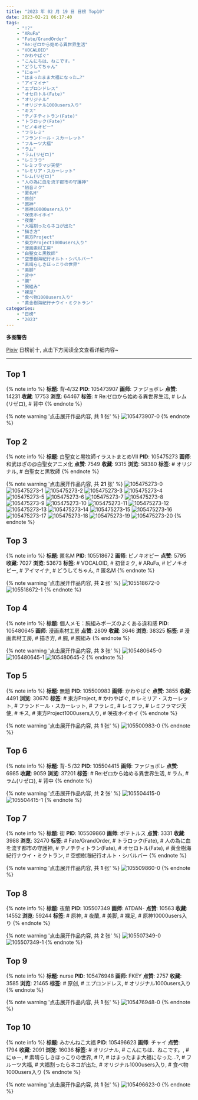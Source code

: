 ```yaml
---
title: "2023 年 02 月 19 日 日榜 Top10"
date: 2023-02-21 06:17:40
tags:
    - "!?"
    - "ARuFa"
    - "Fate/GrandOrder"
    - "Re:ゼロから始める異世界生活"
    - "VOCALOID"
    - "かわやばぐ"
    - "こんにちは、ねこです。"
    - "どうしてちゃん"
    - "にゅー"
    - "はまったまま大福になった…?"
    - "アイマイナ"
    - "エプロンドレス"
    - "オセロトル(Fate)"
    - "オリジナル"
    - "オリジナル1000users入り"
    - "キス"
    - "テノチティトラン(Fate)"
    - "トラロック(Fate)"
    - "ピノキオピー"
    - "フラレミ"
    - "フランドール・スカーレット"
    - "フルーツ大福"
    - "ラム"
    - "ラム(リゼロ)"
    - "レミフラ"
    - "レミフラマジ天使"
    - "レミリア・スカーレット"
    - "レム(リゼロ)"
    - "人の為に血を流す都市の守護神"
    - "初音ミク"
    - "匿名M"
    - "原创"
    - "原神"
    - "原神10000users入り"
    - "咲夜ホイホイ"
    - "夜蘭"
    - "大福割ったらネコが出た"
    - "描き方"
    - "東方Project"
    - "東方Project1000users入り"
    - "漫画素材工房"
    - "白聖女と黒牧師"
    - "空想樹海紀行オルト・シバルバー"
    - "素晴らしきほっこりの世界"
    - "美脚"
    - "背中"
    - "腕"
    - "腕組み"
    - "裸足"
    - "食べ物1000users入り"
    - "黄金樹海紀行ナウイ・ミクトラン"
categories:
    - "日榜"
    - "2023"
---
```


<i class="fa fa-triangle-exclamation"></i>**多图警告**<i class="fa fa-triangle-exclamation"></i>

[Pixiv](https://www.pixiv.net/) 日榜前十, 点击下方阅读全文查看详细内容~

<!-- more -->

---

## Top 1

{% note info %}
**标题**: 背‐4/32
**PID**: 105473907 **画师**: ファジョボレ
**点赞**: 14231 **收藏**: 17753 **浏览**: 64467
**标签**: # Re:ゼロから始める異世界生活, # レム(リゼロ), # 背中
{% endnote %}

{% note warning '点击展开作品内容, 共 **1** 张' %}
![105473907-0](https://i.pixiv.re/img-original/img/2023/02/18/00/04/15/105473907_p0.jpg)
{% endnote %}

## Top 2

{% note info %}
**标题**: 白聖女と黒牧師イラストまとめⅦ
**PID**: 105475273 **画师**: 和武はざの@白聖女アニメ化
**点赞**: 7549 **收藏**: 9315 **浏览**: 58380
**标签**: # オリジナル, # 白聖女と黒牧師
{% endnote %}

{% note warning '点击展开作品内容, 共 **21** 张' %}
![105475273-0](https://i.pixiv.re/img-original/img/2023/02/18/00/47/07/105475273_p0.jpg)
![105475273-1](https://i.pixiv.re/img-original/img/2023/02/18/00/47/07/105475273_p1.jpg)
![105475273-2](https://i.pixiv.re/img-original/img/2023/02/18/00/47/07/105475273_p2.jpg)
![105475273-3](https://i.pixiv.re/img-original/img/2023/02/18/00/47/07/105475273_p3.jpg)
![105475273-4](https://i.pixiv.re/img-original/img/2023/02/18/00/47/07/105475273_p4.jpg)
![105475273-5](https://i.pixiv.re/img-original/img/2023/02/18/00/47/07/105475273_p5.jpg)
![105475273-6](https://i.pixiv.re/img-original/img/2023/02/18/00/47/07/105475273_p6.jpg)
![105475273-7](https://i.pixiv.re/img-original/img/2023/02/18/00/47/07/105475273_p7.jpg)
![105475273-8](https://i.pixiv.re/img-original/img/2023/02/18/00/47/07/105475273_p8.jpg)
![105475273-9](https://i.pixiv.re/img-original/img/2023/02/18/00/47/07/105475273_p9.jpg)
![105475273-10](https://i.pixiv.re/img-original/img/2023/02/18/00/47/07/105475273_p10.jpg)
![105475273-11](https://i.pixiv.re/img-original/img/2023/02/18/00/47/07/105475273_p11.jpg)
![105475273-12](https://i.pixiv.re/img-original/img/2023/02/18/00/47/07/105475273_p12.jpg)
![105475273-13](https://i.pixiv.re/img-original/img/2023/02/18/00/47/07/105475273_p13.jpg)
![105475273-14](https://i.pixiv.re/img-original/img/2023/02/18/00/47/07/105475273_p14.jpg)
![105475273-15](https://i.pixiv.re/img-original/img/2023/02/18/00/47/07/105475273_p15.jpg)
![105475273-16](https://i.pixiv.re/img-original/img/2023/02/18/00/47/07/105475273_p16.jpg)
![105475273-17](https://i.pixiv.re/img-original/img/2023/02/18/00/47/07/105475273_p17.jpg)
![105475273-18](https://i.pixiv.re/img-original/img/2023/02/18/00/47/07/105475273_p18.jpg)
![105475273-19](https://i.pixiv.re/img-original/img/2023/02/18/00/47/07/105475273_p19.jpg)
![105475273-20](https://i.pixiv.re/img-original/img/2023/02/18/00/47/07/105475273_p20.jpg)
{% endnote %}

## Top 3

{% note info %}
**标题**: 匿名M
**PID**: 105518672 **画师**: ピノキオピー
**点赞**: 5795 **收藏**: 7027 **浏览**: 53673
**标签**: # VOCALOID, # 初音ミク, # ARuFa, # ピノキオピー, # アイマイナ, # どうしてちゃん, # 匿名M
{% endnote %}

{% note warning '点击展开作品内容, 共 **2** 张' %}
![105518672-0](https://i.pixiv.re/img-original/img/2023/02/19/13/54/35/105518672_p0.jpg)
![105518672-1](https://i.pixiv.re/img-original/img/2023/02/19/13/54/35/105518672_p1.jpg)
{% endnote %}

## Top 4

{% note info %}
**标题**: 個人メモ：腕組みポーズのよくある違和感
**PID**: 105480645 **画师**: 漫画素材工房
**点赞**: 2809 **收藏**: 3646 **浏览**: 38325
**标签**: # 漫画素材工房, # 描き方, # 腕, # 腕組み
{% endnote %}

{% note warning '点击展开作品内容, 共 **3** 张' %}
![105480645-0](https://i.pixiv.re/img-original/img/2023/02/18/07/00/03/105480645_p0.jpg)
![105480645-1](https://i.pixiv.re/img-original/img/2023/02/18/07/00/03/105480645_p1.jpg)
![105480645-2](https://i.pixiv.re/img-original/img/2023/02/18/07/00/03/105480645_p2.jpg)
{% endnote %}

## Top 5

{% note info %}
**标题**: 無題
**PID**: 105500983 **画师**: かわやばぐ
**点赞**: 3855 **收藏**: 4491 **浏览**: 30670
**标签**: # 東方Project, # かわやばぐ, # レミリア・スカーレット, # フランドール・スカーレット, # フラレミ, # レミフラ, # レミフラマジ天使, # キス, # 東方Project1000users入り, # 咲夜ホイホイ
{% endnote %}

{% note warning '点击展开作品内容, 共 **1** 张' %}
![105500983-0](https://i.pixiv.re/img-original/img/2023/02/18/22/45/35/105500983_p0.jpg)
{% endnote %}

## Top 6

{% note info %}
**标题**: 背‐５/32
**PID**: 105504415 **画师**: ファジョボレ
**点赞**: 6985 **收藏**: 9059 **浏览**: 37201
**标签**: # Re:ゼロから始める異世界生活, # ラム, # ラム(リゼロ), # 背中
{% endnote %}

{% note warning '点击展开作品内容, 共 **2** 张' %}
![105504415-0](https://i.pixiv.re/img-original/img/2023/02/19/00/13/46/105504415_p0.jpg)
![105504415-1](https://i.pixiv.re/img-original/img/2023/02/19/00/13/46/105504415_p1.jpg)
{% endnote %}

## Top 7

{% note info %}
**标题**: 街
**PID**: 105509860 **画师**: ポテトルス
**点赞**: 3331 **收藏**: 3988 **浏览**: 32470
**标签**: # Fate/GrandOrder, # トラロック(Fate), # 人の為に血を流す都市の守護神, # テノチティトラン(Fate), # オセロトル(Fate), # 黄金樹海紀行ナウイ・ミクトラン, # 空想樹海紀行オルト・シバルバー
{% endnote %}

{% note warning '点击展开作品内容, 共 **1** 张' %}
![105509860-0](https://i.pixiv.re/img-original/img/2023/02/19/04/34/44/105509860_p0.jpg)
{% endnote %}

## Top 8

{% note info %}
**标题**: 夜蘭
**PID**: 105507349 **画师**: ATDAN-
**点赞**: 10563 **收藏**: 14552 **浏览**: 59244
**标签**: # 原神, # 夜蘭, # 美脚, # 裸足, # 原神10000users入り
{% endnote %}

{% note warning '点击展开作品内容, 共 **2** 张' %}
![105507349-0](https://i.pixiv.re/img-original/img/2023/02/20/07/45/51/105507349_p0.jpg)
![105507349-1](https://i.pixiv.re/img-original/img/2023/02/20/07/45/51/105507349_p1.jpg)
{% endnote %}

## Top 9

{% note info %}
**标题**: nurse
**PID**: 105476948 **画师**: FKEY
**点赞**: 2757 **收藏**: 3585 **浏览**: 21465
**标签**: # 原创, # エプロンドレス, # オリジナル1000users入り
{% endnote %}

{% note warning '点击展开作品内容, 共 **1** 张' %}
![105476948-0](https://i.pixiv.re/img-original/img/2023/02/18/01/56/56/105476948_p0.jpg)
{% endnote %}

## Top 10

{% note info %}
**标题**: みかんねこ大福
**PID**: 105496623 **画师**: チャイ
**点赞**: 1794 **收藏**: 2091 **浏览**: 16036
**标签**: # オリジナル, # こんにちは、ねこです。, # にゅー, # 素晴らしきほっこりの世界, # !?, # はまったまま大福になった…?, # フルーツ大福, # 大福割ったらネコが出た, # オリジナル1000users入り, # 食べ物1000users入り
{% endnote %}

{% note warning '点击展开作品内容, 共 **1** 张' %}
![105496623-0](https://i.pixiv.re/img-original/img/2023/02/18/20/30/02/105496623_p0.png)
{% endnote %}
